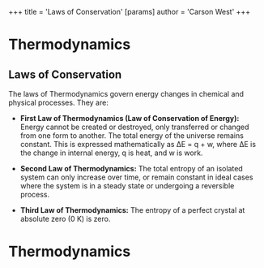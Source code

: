 +++
 title = 'Laws of Conservation'
[params]
	author = 'Carson West'
+++
# Thermodynamics

## Laws of Conservation

The laws of Thermodynamics govern energy changes in chemical and physical processes.  They are:

* **First Law of Thermodynamics (Law of Conservation of Energy):** Energy cannot be created or destroyed, only transferred or changed from one form to another.  The total energy of the universe remains constant.  This is expressed mathematically as ΔE = q + w, where ΔE is the change in internal energy, q is heat, and w is work.

* **Second Law of Thermodynamics:** The total entropy of an isolated system can only increase over time, or remain constant in ideal cases where the system is in a steady state or undergoing a reversible process.

* **Third Law of Thermodynamics:** The entropy of a perfect crystal at absolute zero (0 K) is zero.

# Thermodynamics